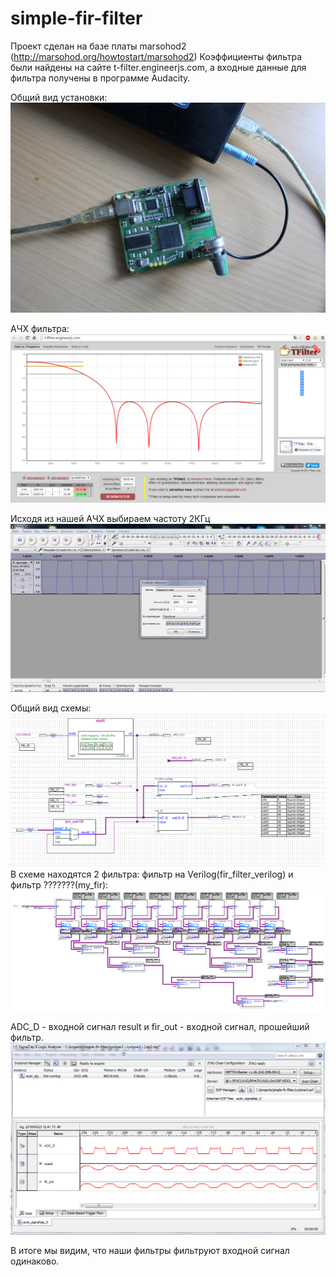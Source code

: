 # simple-fir-filter
Проект сделан на базе платы marsohod2 (http://marsohod.org/howtostart/marsohod2)
Коэффициенты фильтра были найдены на сайте t-filter.engineerjs.com, а входные данные для фильтра получены в программе Audaсity.

Общий вид установки:
![Иллюстрация к проекту](https://github.com/ilya-kovach/simple-fir-filter/raw/master/pictures/plata.jpg)

АЧХ фильтра:
![Иллюстрация к проекту](https://github.com/ilya-kovach/simple-fir-filter/raw/master/pictures/coef.PNG)

Исходя из нашей АЧХ выбираем частоту 2КГц
![Иллюстрация к проекту](https://github.com/ilya-kovach/simple-fir-filter/raw/master/pictures/audasity.PNG)

Общий вид схемы:
![Иллюстрация к проекту](https://github.com/ilya-kovach/simple-fir-filter/raw/master/pictures/shema.PNG)
В схеме находятся 2 фильтра: фильтр на Verilog(fir_filter_verilog) и фильтр ???????(my_fir):
![Иллюстрация к проекту](https://github.com/ilya-kovach/simple-fir-filter/raw/master/pictures/firfilter.PNG)

ADC_D - входной сигнал
result и fir_out - входной сигнал, прошейший фильтр.
![Иллюстрация к проекту](https://github.com/ilya-kovach/simple-fir-filter/raw/master/pictures/signal-tap.PNG)

В итоге мы видим, что наши фильтры фильтруют входной сигнал одинаково.
